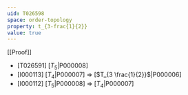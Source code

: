 ```yaml
---
uid: T026598
space: order-topology
property: t_{3-frac{1}{2}}
value: true
---
```

[[Proof]]

* [T026591] [$T_5$|P000008]
* [I000113] [$T_4$|P000007] => [$T_{3 \frac{1}{2}}$|P000006]
* [I000112] [$T_5$|P000008] => [$T_4$|P000007]

